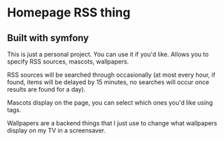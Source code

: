 # Homepage RSS thing

## Built with symfony

This is just a personal project. You can use it if you'd like. Allows you to specify RSS sources, mascots, wallpapers.

RSS sources will be searched through occasionally (at most every hour, if found, items will be delayed by 15 minutes, no searches will occur once results are found for a day).

Mascots display on the page, you can select which ones you'd like using tags.

Wallpapers are a backend things that I just use to change what wallpapers display on my TV in a screensaver.
